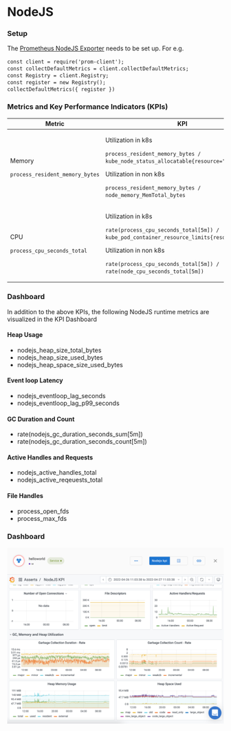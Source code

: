 # NodeJS

### Setup

The [Prometheus NodeJS Exporter](https://github.com/siimon/prom-client) needs to be set up. For e.g.

```
const client = require('prom-client');
const collectDefaultMetrics = client.collectDefaultMetrics;
const Registry = client.Registry;
const register = new Registry();
collectDefaultMetrics({ register })
```

### Metrics and Key Performance Indicators (KPIs)

| **Metric**                                                     | **KPI**                                                                                                                                                                                                                                                      |
| -------------------------------------------------------------- | ------------------------------------------------------------------------------------------------------------------------------------------------------------------------------------------------------------------------------------------------------------ |
| <p>Memory</p><p><code>process_resident_memory_bytes</code></p> | <p>Utilization in k8s</p><p><code>process_resident_memory_bytes / kube_node_status_allocatable{resource="memory"}</code></p><p>Utilization in non k8s</p><p><code>process_resident_memory_bytes / node_memory_MemTotal_bytes</code></p>                      |
| <p>CPU</p><p><code>process_cpu_seconds_total</code></p>        | <p>Utilization in k8s</p><p><code>rate(process_cpu_seconds_total[5m]) / kube_pod_container_resource_limits{resource="cpu"}</code></p><p>Utilization in non k8s</p><p><code>rate(process_cpu_seconds_total[5m]) / rate(node_cpu_seconds_total[5m])</code></p> |

### Dashboard

In addition to the above KPIs, the following NodeJS runtime metrics are visualized in the KPI Dashboard

#### Heap Usage

* nodejs\_heap\_size\_total\_bytes
* nodejs\_heap\_size\_used\_bytes
* nodejs\_heap\_space\_size\_used\_bytes

#### Event loop Latency

* nodejs\_eventloop\_lag\_seconds
* nodejs\_eventloop\_lag\_p99\_seconds

#### GC Duration and Count

* rate(nodejs\_gc\_duration\_seconds\_sum\[5m])
* rate(nodejs\_gc\_duration\_seconds\_count\[5m])

#### Active Handles and Requests

* nodejs\_active\_handles\_total
* nodejs\_active\_reqeuests\_total

#### File Handles

* process\_open\_fds
* process\_max\_fds

### Dashboard

![](<../../.gitbook/assets/image (14).png>)
